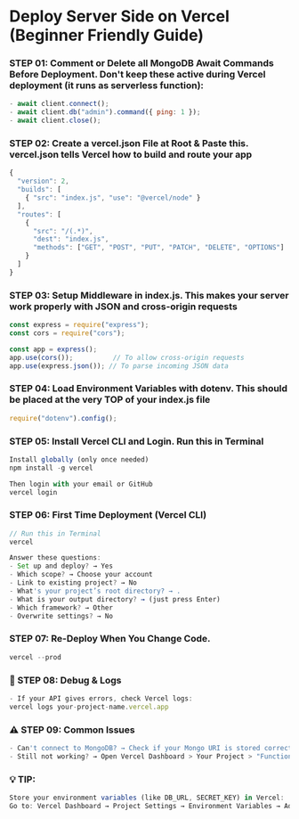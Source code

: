 # Deploy Server Side on Vercel (Beginner Friendly Guide)

### STEP 01: Comment or Delete all MongoDB Await Commands Before Deployment. Don't keep these active during Vercel deployment (it runs as serverless function):
```js
- await client.connect();
- await client.db("admin").command({ ping: 1 });
- await client.close();
```
### STEP 02: Create a vercel.json File at Root & Paste this. vercel.json tells Vercel how to build and route your app
```js
{
  "version": 2,
  "builds": [
    { "src": "index.js", "use": "@vercel/node" }
  ],
  "routes": [
    {
      "src": "/(.*)",
      "dest": "index.js",
      "methods": ["GET", "POST", "PUT", "PATCH", "DELETE", "OPTIONS"]
    }
  ]
}
```
### STEP 03: Setup Middleware in index.js. This makes your server work properly with JSON and cross-origin requests
```js
const express = require("express");
const cors = require("cors");

const app = express();
app.use(cors());          // To allow cross-origin requests
app.use(express.json()); // To parse incoming JSON data
```
### STEP 04: Load Environment Variables with dotenv. This should be placed at the very TOP of your index.js file
```js
require("dotenv").config();
```
### STEP 05: Install Vercel CLI and Login. Run this in Terminal 
```js
Install globally (only once needed)
npm install -g vercel

Then login with your email or GitHub
vercel login
```
### STEP 06: First Time Deployment (Vercel CLI)
```js
// Run this in Terminal 
vercel

Answer these questions:
- Set up and deploy? → Yes  
- Which scope? → Choose your account  
- Link to existing project? → No  
- What's your project’s root directory? → .  
- What is your output directory? → (just press Enter)  
- Which framework? → Other  
- Overwrite settings? → No
```
### STEP 07: Re-Deploy When You Change Code.
```js
vercel --prod
```
### 🐞 STEP 08: Debug & Logs
```js
- If your API gives errors, check Vercel logs:
vercel logs your-project-name.vercel.app
```
### ⚠️ STEP 09: Common Issues
```js
- Can't connect to MongoDB? → Check if your Mongo URI is stored correctly in .env
- Still not working? → Open Vercel Dashboard > Your Project > "Functions" tab to see run-time logs.
```
### 💡 TIP:
```js
Store your environment variables (like DB_URL, SECRET_KEY) in Vercel:
Go to: Vercel Dashboard → Project Settings → Environment Variables → Add
